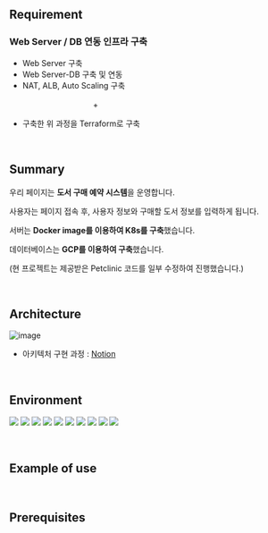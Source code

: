 ## Requirement

### Web Server / DB 연동 인프라 구축

- Web Server 구축
- Web Server-DB 구축 및 연동
- NAT, ALB, Auto Scaling 구축<p>
　　　　　　　　　+
- 구축한 위 과정을 Terraform로 구축
<br>

## Summary
우리 페이지는 **도서 구매 예약 시스템**을 운영합니다.<p>사용자는 페이지 접속 후, 사용자 정보와 구매할 도서 정보를 입력하게 됩니다.

서버는 **Docker image를 이용하여 K8s를 구축**했습니다.

데이터베이스는 **GCP를 이용하여 구축**했습니다.

(현 프로젝트는 제공받은 Petclinic 코드를 일부 수정하여 진행했습니다.)

<br>

## Architecture

![image](https://github.com/junnn0021/address-book/assets/119108967/ccf2ee8c-e16d-40f2-a563-261ee9bc1a46)
- 아키텍처 구현 과정 : [Notion](https://www.notion.so/junnn0021/Terraform-AWS-98dde0b28f6d4feeac7e623e691966b1)

<br>

## Environment
<!--<div align=center>-->
<img src="https://img.shields.io/badge/GCP-4285F4?stylefor-the-badge&logo=Google Cloud&logoColor=FAFAFA"/> <img src="https://img.shields.io/badge/Docker-2496ED?stylefor-the-badge&logo=Docker&logoColor=FAFAFA"/> 
<img src="https://img.shields.io/badge/Kubernetes-326CE5?stylefor-the-badge&logo=Kubernetes&logoColor=FAFAFA"/> 
<img src="https://img.shields.io/badge/BigQuery-669DF6?stylefor-the-badge&logo=Google BigQuery&logoColor=FAFAFA"/> 
<img src="https://img.shields.io/badge/Looker-4285F4?stylefor-the-badge&logo=Looker&logoColor=FAFAFA"/> 
<img src="https://img.shields.io/badge/Apache-D22128?stylefor-the-badge&logo=Apache&logoColor=FAFAFA"/>
<img src="https://img.shields.io/badge/Tomcat-F8DC75?stylefor-the-badge&logo=Apache Tomcat&logoColor=000000"/>
<img src="https://img.shields.io/badge/Maven-C71A36?stylefor-the-badge&logo=Apache Maven&logoColor=FAFAFA"/>
<img src="https://img.shields.io/badge/JMeter-D22128?stylefor-the-badge&logo=Apache JMeter&logoColor=FAFAFA"/>
 <img src="https://img.shields.io/badge/MySQL-4479A1?style=stylefor-the-badge&logo=MySQL&logoColor=FAFAFA"/>

<!--</div>-->

<br>

## Example of use


<br>

## Prerequisites

